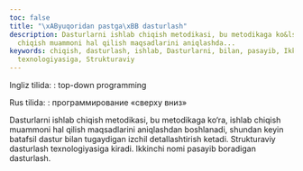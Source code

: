 ```yaml
---
toc: false
title: "\xAByuqoridan pastga\xBB dasturlash"
description: Dasturlarni ishlab chiqish metodikasi, bu metodikaga ko&lsquo;ra, ishlab
  chiqish muammoni hal qilish maqsadlarini aniqlashda...
keywords: chiqish, dasturlash, ishlab, Dasturlarni, bilan, pasayib, Ikkinchi, kiradi,
  texnologiyasiga, Strukturaviy
---
```


Ingliz tilida:
:   top-down programming

Rus tilida:
:   программирование «сверху вниз»

Dasturlarni ishlab chiqish metodikasi, bu metodikaga ko‘ra, ishlab chiqish muammoni hal qilish maqsadlarini aniqlashdan boshlanadi, shundan keyin batafsil dastur bilan tugaydigan izchil detallashtirish ketadi. Strukturaviy dasturlash texnologiyasiga kiradi. Ikkinchi nomi pasayib boradigan dasturlash.